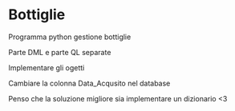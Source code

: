 # Bottiglie
Programma python gestione bottiglie

Parte DML e parte QL separate

Implementare gli ogetti

Cambiare la colonna Data_Acqusito nel database

Penso che la soluzione migliore sia implementare un dizionario <3

